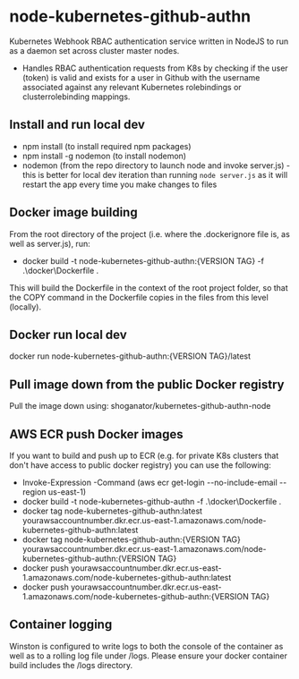 # node-kubernetes-github-authn

Kubernetes Webhook RBAC authentication service written in NodeJS to run as a daemon set across cluster master nodes.

- Handles RBAC authentication requests from K8s by checking if the user (token) is valid and exists for a user in Github with the username associated against any relevant Kubernetes rolebindings or clusterrolebinding mappings.

## Install and run local dev

- npm install (to install required npm packages)
- npm install -g nodemon (to install nodemon)
- nodemon (from the repo directory to launch node and invoke server.js) - this is better for local dev iteration than running ```node server.js``` as it will restart the app every time you make changes to files

## Docker image building

From the root directory of the project (i.e. where the .dockerignore file is, as well as server.js), run:

- docker build -t node-kubernetes-github-authn:{VERSION TAG} -f .\docker\Dockerfile .

This will build the Dockerfile in the context of the root project folder, so that the COPY command in the Dockerfile copies in the files from this level (locally).

## Docker run local dev

docker run node-kubernetes-github-authn:{VERSION TAG}/latest

## Pull image down from the public Docker registry

Pull the image down using: shoganator/kubernetes-github-authn-node

## AWS ECR push Docker images

If you want to build and push up to ECR (e.g. for private K8s clusters that don't have access to public docker registry) you can use the following:

- Invoke-Expression -Command (aws ecr get-login --no-include-email --region us-east-1)
- docker build -t node-kubernetes-github-authn -f .\docker\Dockerfile .
- docker tag node-kubernetes-github-authn:latest yourawsaccountnumber.dkr.ecr.us-east-1.amazonaws.com/node-kubernetes-github-authn:latest
- docker tag node-kubernetes-github-authn:{VERSION TAG} yourawsaccountnumber.dkr.ecr.us-east-1.amazonaws.com/node-kubernetes-github-authn:{VERSION TAG}
- docker push yourawsaccountnumber.dkr.ecr.us-east-1.amazonaws.com/node-kubernetes-github-authn:latest
- docker push yourawsaccountnumber.dkr.ecr.us-east-1.amazonaws.com/node-kubernetes-github-authn:{VERSION TAG}

## Container logging

Winston is configured to write logs to both the console of the container as well as to a rolling log file under /logs. Please ensure your docker container build includes the /logs directory.
